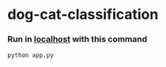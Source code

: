 # dog-cat-classification
### Run in [localhost](http://localhost:3000/) with this command
`python app.py`
